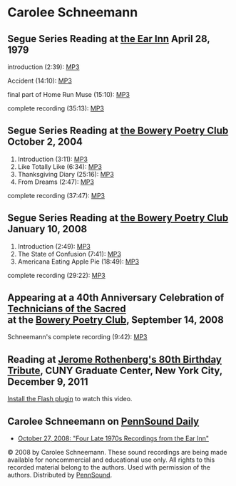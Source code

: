 Carolee Schneemann
==================

Segue Series Reading at [the Ear Inn](http://writing.upenn.edu/pennsound/x/Ear-Inn.html) April 28, 1979
-------------------------------------------------------------------------------------------------------

introduction (2:39): [MP3](http://media.sas.upenn.edu/pennsound/authors/Schneemann/Segue-1979/Schneemann-Carolee_1_introduction_Segue-Series-at-Ear-Inn_NY_4-28-79.mp3)

Accident (14:10): [MP3](http://media.sas.upenn.edu/pennsound/authors/Schneemann/Segue-1979/Schneemann-Carolee_2_Accident_Segue-Series-at-Ear-Inn_NY_4-28-79.mp3)

final part of Home Run Muse (15:10): [MP3](http://media.sas.upenn.edu/pennsound/authors/Schneemann/Segue-1979/Schneemann-Carolee_3_Home-run-Muse_Segue-Series-at-Ear-Inn_New-York_4-28-1979.mp3)

  

complete recording (35:13): [MP3](http://media.sas.upenn.edu/pennsound/misc/Schneemann-Carolee_Complete-Recording_Segue-Series-at-Ear-Inn_New-York_4-28-1979.mp3)


Segue Series Reading at [the Bowery Poetry Club](http://writing.upenn.edu/pennsound/x/Segue-BPC.html) October 2, 2004
---------------------------------------------------------------------------------------------------------------------

1.  Introduction (3:11): [MP3](https://media.sas.upenn.edu/pennsound/authors/Schneemann/10-2-04/Schneemann-Carolee_01_Introduction_Segue_NY_10-2-04.mp3)
2.  Like Totally Like (6:34): [MP3](https://media.sas.upenn.edu/pennsound/authors/Schneemann/10-2-04/Schneemann-Carolee_02_Like-Totally-Like_Segue_NY_10-2-04.mp3)
3.  Thanksgiving Diary (25:16): [MP3](https://media.sas.upenn.edu/pennsound/authors/Schneemann/10-2-04/Schneemann-Carolee_03_Thanksgiving-Diary_Segue_NY_10-2-04.mp3)
4.  From Dreams (2:47): [MP3](https://media.sas.upenn.edu/pennsound/authors/Schneemann/10-2-04/Schneemann-Carolee_04_From-Dreams_Segue_NY_10-2-04.mp3)

complete recording (37:47): [MP3](http://media.sas.upenn.edu/pennsound/authors/Schneemann/Schneemann-Carolee_Segue_NY_10-2-04.mp3)


Segue Series Reading at [the Bowery Poetry Club](http://writing.upenn.edu/pennsound/x/Segue-BPC.html) January 10, 2008
----------------------------------------------------------------------------------------------------------------------

1.  Introduction (2:49): [MP3](https://media.sas.upenn.edu/pennsound/authors/Schneemann/1-10-08/Schneemann-Carolee_01_Introduction_Segue-Series_BPC_New-York_1-10-08.mp3)
2.  The State of Confusion (7:41): [MP3](https://media.sas.upenn.edu/pennsound/authors/Schneemann/1-10-08/Schneemann-Carolee_02_The-State-Of-Confusion_Segue-Series_BPC_New-York_1-10-08.mp3)
3.  Americana Eating Apple Pie (18:49): [MP3](https://media.sas.upenn.edu/pennsound/authors/Schneemann/1-10-08/Schneemann-Carolee_03_Americana-Eating-Apple-Pie_Segue-Series_BPC_New-York_1-10-08.mp3)

complete recording (29:22): [MP3](http://media.sas.upenn.edu/pennsound/authors/Schneemann/Schneemann-Carolee_Complete-Reading_Segue-Series_BPC_New-York_1-10-09.mp3)

Appearing at a 40th Anniversary Celebration of [Technicians of the Sacred](http://writing.upenn.edu/pennsound/x/Technicians-of-the-Sacred-40th.html)  
at the [Bowery Poetry Club](http://writing.upenn.edu/pennsound/x/Segue-BPC.html), September 14, 2008
------------------------------------------------------------------------------------------------------------------------------------------------------

Schneemann's complete recording (9:42): [MP3](http://media.sas.upenn.edu/pennsound/groups/Technicians-of-the-Sacred-40th/Segmented/Technicians-of-the-Sacred_11_Carolee-Schneeman_BPC-NYC_9-14-08.mp3)

Reading at [Jerome Rothenberg's 80th Birthday Tribute](Rothenberg-Eightieth-Birthday.php), CUNY Graduate Center, New York City, December 9, 2011
------------------------------------------------------------------------------------------------------------------------------------------------

[Install the Flash plugin](http://get.adobe.com/flashplayer/) to watch this video.

  
  

Carolee Schneemann on [PennSound Daily](http://writing.upenn.edu/pennsound/daily)
---------------------------------------------------------------------------------

-   [October 27, 2008: "Four Late 1970s Recordings from the Ear Inn"](http://writing.upenn.edu/pennsound/daily/200810.php#27_17:24)

  

© 2008 by Carolee Schneemann. These sound recordings are being made available for
noncommercial and educational use only. All rights to this recorded material belong to the authors. Used with
permission of the authors. Distributed by [PennSound](../index.html).
